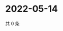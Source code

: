 # 2022-05-14

共 0 条

<!-- BEGIN WEIBO -->
<!-- 最后更新时间 Sat May 14 2022 18:01:29 GMT+0800 (China Standard Time) -->

<!-- END WEIBO -->
